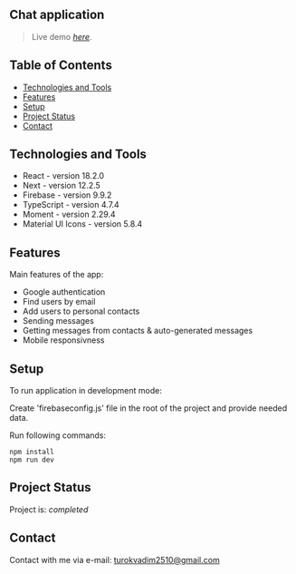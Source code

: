 ## Chat application
> Live demo
>  [_here_](https://chat-erpktcwcs-vadimturok.vercel.app/). 

## Table of Contents
* [Technologies and Tools](#technologies-and-tools)
* [Features](#features)
* [Setup](#setup)
* [Project Status](#project-status)
* [Contact](#contact)
<!-- * [License](#license) -->


## Technologies and Tools
- React - version 18.2.0
- Next - version 12.2.5
- Firebase - version 9.9.2
- TypeScript - version 4.7.4
- Moment - version 2.29.4
- Material UI Icons - version 5.8.4


## Features
Main features of the app:
- Google authentication
- Find users by email
- Add users to personal contacts
- Sending messages
- Getting messages from contacts & auto-generated messages
- Mobile responsivness



## Setup
To run application in development mode:

Create 'firebaseconfig.js' file in the root of the project and provide needed data.

Run following commands:

```
npm install
npm run dev
```

## Project Status
Project is: _completed_


## Contact
Contact with me via e-mail: turokvadim2510@gmail.com
